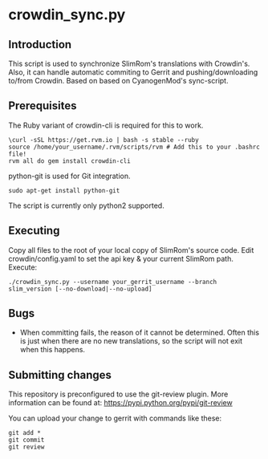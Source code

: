 crowdin_sync.py
==================

Introduction
------------
This script is used to synchronize SlimRom's translations with Crowdin's. Also, it can handle
automatic commiting to Gerrit and pushing/downloading to/from Crowdin.
Based on based on CyanogenMod's sync-script.

Prerequisites
-------------
The Ruby variant of crowdin-cli is required for this to work.

    \curl -sSL https://get.rvm.io | bash -s stable --ruby
    source /home/your_username/.rvm/scripts/rvm # Add this to your .bashrc file!
    rvm all do gem install crowdin-cli

python-git is used for Git integration.

    sudo apt-get install python-git

The script is currently only python2 supported.

Executing
---------
Copy all files to the root of your local copy of SlimRom's source code.
Edit crowdin/config.yaml to set the api key & your current SlimRom path.
Execute:

    ./crowdin_sync.py --username your_gerrit_username --branch slim_version [--no-download|--no-upload]

Bugs
----
 - When committing fails, the reason of it cannot be determined. Often this is just when there
   are no new translations, so the script will not exit when this happens.

Submitting changes
------------------
This repository is preconfigured to use the git-review plugin. More information can be found at:
https://pypi.python.org/pypi/git-review

You can upload your change to gerrit with commands like these:

    git add *
    git commit
    git review
